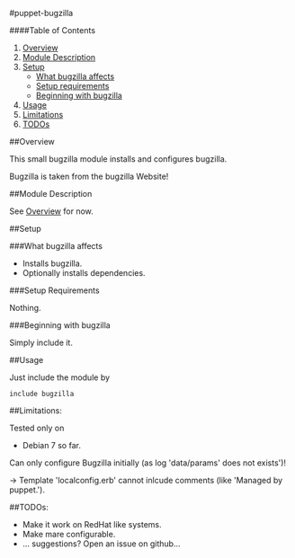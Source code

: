 #puppet-bugzilla

####Table of Contents

1. [Overview](#overview)
2. [Module Description](#module-description)
3. [Setup](#setup)
    * [What bugzilla affects](#what-bugzilla-affects)
    * [Setup requirements](#setup-requirements)
    * [Beginning with bugzilla](#beginning-with-bugzilla)
4. [Usage](#usage)
5. [Limitations](#limitations)
6. [TODOs](#todos)

##Overview

This small bugzilla module installs and configures bugzilla.

Bugzilla is taken from the bugzilla Website!

##Module Description

See [Overview](#overview) for now.

##Setup

###What bugzilla affects

* Installs bugzilla.
* Optionally installs dependencies.

###Setup Requirements

Nothing.
	
###Beginning with bugzilla	

Simply include it.

##Usage

Just include the module by 

```puppet
include bugzilla
```

##Limitations:

Tested only on 
* Debian 7
so far.

Can only configure Bugzilla initially (as log 'data/params' does not exists')!

-> Template 'localconfig.erb' cannot inlcude comments (like 'Managed by puppet.').

##TODOs:

* Make it work on RedHat like systems.
* Make mare configurable.
* ... suggestions? Open an issue on github...

